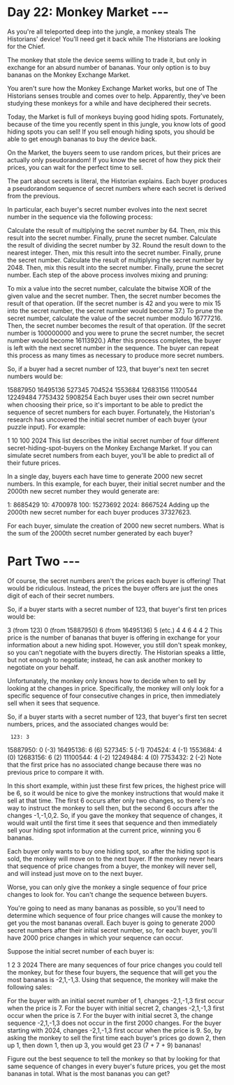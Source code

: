 # Day 22: Monkey Market ---

As you're all teleported deep into the jungle, a monkey steals The Historians' device! You'll need get it back while The Historians are looking for the Chief.

The monkey that stole the device seems willing to trade it, but only in exchange for an absurd number of bananas. Your only option is to buy bananas on the Monkey Exchange Market.

You aren't sure how the Monkey Exchange Market works, but one of The Historians senses trouble and comes over to help. Apparently, they've been studying these monkeys for a while and have deciphered their secrets.

Today, the Market is full of monkeys buying good hiding spots. Fortunately, because of the time you recently spent in this jungle, you know lots of good hiding spots you can sell! If you sell enough hiding spots, you should be able to get enough bananas to buy the device back.

On the Market, the buyers seem to use random prices, but their prices are actually only pseudorandom! If you know the secret of how they pick their prices, you can wait for the perfect time to sell.

The part about secrets is literal, the Historian explains. Each buyer produces a pseudorandom sequence of secret numbers where each secret is derived from the previous.

In particular, each buyer's secret number evolves into the next secret number in the sequence via the following process:

Calculate the result of multiplying the secret number by 64. Then, mix this result into the secret number. Finally, prune the secret number.
Calculate the result of dividing the secret number by 32. Round the result down to the nearest integer. Then, mix this result into the secret number. Finally, prune the secret number.
Calculate the result of multiplying the secret number by 2048. Then, mix this result into the secret number. Finally, prune the secret number.
Each step of the above process involves mixing and pruning:

To mix a value into the secret number, calculate the bitwise XOR of the given value and the secret number. Then, the secret number becomes the result of that operation. (If the secret number is 42 and you were to mix 15 into the secret number, the secret number would become 37.)
To prune the secret number, calculate the value of the secret number modulo 16777216. Then, the secret number becomes the result of that operation. (If the secret number is 100000000 and you were to prune the secret number, the secret number would become 16113920.)
After this process completes, the buyer is left with the next secret number in the sequence. The buyer can repeat this process as many times as necessary to produce more secret numbers.

So, if a buyer had a secret number of 123, that buyer's next ten secret numbers would be:

15887950
16495136
527345
704524
1553684
12683156
11100544
12249484
7753432
5908254
Each buyer uses their own secret number when choosing their price, so it's important to be able to predict the sequence of secret numbers for each buyer. Fortunately, the Historian's research has uncovered the initial secret number of each buyer (your puzzle input). For example:

1
10
100
2024
This list describes the initial secret number of four different secret-hiding-spot-buyers on the Monkey Exchange Market. If you can simulate secret numbers from each buyer, you'll be able to predict all of their future prices.

In a single day, buyers each have time to generate 2000 new secret numbers. In this example, for each buyer, their initial secret number and the 2000th new secret number they would generate are:

1: 8685429
10: 4700978
100: 15273692
2024: 8667524
Adding up the 2000th new secret number for each buyer produces 37327623.

For each buyer, simulate the creation of 2000 new secret numbers. What is the sum of the 2000th secret number generated by each buyer?

# Part Two ---

Of course, the secret numbers aren't the prices each buyer is offering! That would be ridiculous. Instead, the prices the buyer offers are just the ones digit of each of their secret numbers.

So, if a buyer starts with a secret number of 123, that buyer's first ten prices would be:

3 (from 123)
0 (from 15887950)
6 (from 16495136)
5 (etc.)
4
4
6
4
4
2
This price is the number of bananas that buyer is offering in exchange for your information about a new hiding spot. However, you still don't speak monkey, so you can't negotiate with the buyers directly. The Historian speaks a little, but not enough to negotiate; instead, he can ask another monkey to negotiate on your behalf.

Unfortunately, the monkey only knows how to decide when to sell by looking at the changes in price. Specifically, the monkey will only look for a specific sequence of four consecutive changes in price, then immediately sell when it sees that sequence.

So, if a buyer starts with a secret number of 123, that buyer's first ten secret numbers, prices, and the associated changes would be:

     123: 3

15887950: 0 (-3)
16495136: 6 (6)
527345: 5 (-1)
704524: 4 (-1)
1553684: 4 (0)
12683156: 6 (2)
11100544: 4 (-2)
12249484: 4 (0)
7753432: 2 (-2)
Note that the first price has no associated change because there was no previous price to compare it with.

In this short example, within just these first few prices, the highest price will be 6, so it would be nice to give the monkey instructions that would make it sell at that time. The first 6 occurs after only two changes, so there's no way to instruct the monkey to sell then, but the second 6 occurs after the changes -1,-1,0,2. So, if you gave the monkey that sequence of changes, it would wait until the first time it sees that sequence and then immediately sell your hiding spot information at the current price, winning you 6 bananas.

Each buyer only wants to buy one hiding spot, so after the hiding spot is sold, the monkey will move on to the next buyer. If the monkey never hears that sequence of price changes from a buyer, the monkey will never sell, and will instead just move on to the next buyer.

Worse, you can only give the monkey a single sequence of four price changes to look for. You can't change the sequence between buyers.

You're going to need as many bananas as possible, so you'll need to determine which sequence of four price changes will cause the monkey to get you the most bananas overall. Each buyer is going to generate 2000 secret numbers after their initial secret number, so, for each buyer, you'll have 2000 price changes in which your sequence can occur.

Suppose the initial secret number of each buyer is:

1
2
3
2024
There are many sequences of four price changes you could tell the monkey, but for these four buyers, the sequence that will get you the most bananas is -2,1,-1,3. Using that sequence, the monkey will make the following sales:

For the buyer with an initial secret number of 1, changes -2,1,-1,3 first occur when the price is 7.
For the buyer with initial secret 2, changes -2,1,-1,3 first occur when the price is 7.
For the buyer with initial secret 3, the change sequence -2,1,-1,3 does not occur in the first 2000 changes.
For the buyer starting with 2024, changes -2,1,-1,3 first occur when the price is 9.
So, by asking the monkey to sell the first time each buyer's prices go down 2, then up 1, then down 1, then up 3, you would get 23 (7 + 7 + 9) bananas!

Figure out the best sequence to tell the monkey so that by looking for that same sequence of changes in every buyer's future prices, you get the most bananas in total. What is the most bananas you can get?
